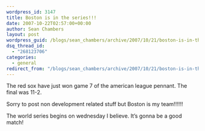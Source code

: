 ```yaml
---
wordpress_id: 3147
title: Boston is in the series!!!
date: 2007-10-22T02:57:00+00:00
author: Sean Chambers
layout: post
wordpress_guid: /blogs/sean_chambers/archive/2007/10/21/boston-is-in-the-series.aspx
dsq_thread_id:
  - "268123706"
categories:
  - general
redirect_from: "/blogs/sean_chambers/archive/2007/10/21/boston-is-in-the-series.aspx/"
---
```

The red sox have just won game 7 of the american league pennant. The final was 11-2.


  


Sorry to post non development related stuff but Boston is my team!!!!!!


  


The world series begins on wednesday I believe. It&#8217;s gonna be a good match!